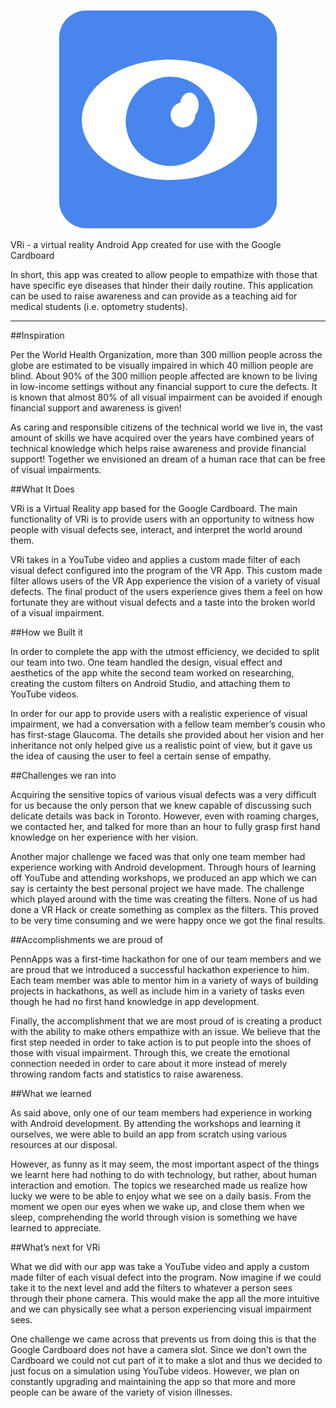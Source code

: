 <p align="center">
  <img src="https://github.com/Czaremba/PennAppsXV/blob/master/app/src/main/res/finalLogo.png" width="350"/>
</p>

VRi - a virtual reality Android App created for use with the Google Cardboard

In short, this app was created to allow people to empathize with those that have specific eye diseases that hinder their daily routine.
This application can be used to raise awareness and can provide as a teaching aid for medical students (i.e. optometry students).

-------------------------------------------------------------------------------------------------------------------------------------------------------------------------------------------------------------------------

##Inspiration


Per the World Health Organization, more than 300 million people across the globe are estimated to be visually impaired in which 40 million people are blind. About 90% of the 300 million people affected are known to be living in low-income settings without any financial support to cure the defects. It is known that almost 80% of all visual impairment can be avoided if enough financial support and awareness is given!

As caring and responsible citizens of the technical world we live in, the vast amount of skills we have acquired over the years have combined years of technical knowledge which helps raise awareness and provide financial support! Together we envisioned an dream of a human race that can be free of visual impairments.

##What It Does

VRi is a Virtual Reality app based for the Google Cardboard. The main functionality of VRi is to provide users with an opportunity to witness how people with visual defects see, interact, and interpret the world around them. 

VRi takes in a YouTube video and applies a custom made filter of each visual defect configured into the program of the VR App. This custom made filter allows users of the VR App experience the vision of a variety of visual defects. The final product of the users experience gives them a feel on how fortunate they are without visual defects and a taste into the broken world of a visual impairment.

##How we Built it

In order to complete the app with the utmost efficiency, we decided to split our team into two. One team handled the design, visual effect and aesthetics of the app white the second team worked on researching, creating the custom filters on Android Studio, and attaching them to YouTube videos.

In order for our app to provide users with a realistic experience of visual impairment, we had a conversation with a fellow team member’s cousin who has first-stage Glaucoma. The details she provided about her vision and her inheritance not only helped give us a realistic point of view, but it gave us the idea of causing the user to feel a certain sense of empathy.

##Challenges we ran into

Acquiring the sensitive topics of various visual defects was a very difficult for us because the only person that we knew capable of discussing such delicate details was back in Toronto. However, even with roaming charges, we contacted her, and talked for more than an hour to fully grasp first hand knowledge on her experience with her vision.

Another major challenge we faced was that only one team member had experience working with Android development. Through hours of learning off YouTube and attending workshops, we produced an app which we can say is certainty the best personal project we have made. 
The challenge which played around with the time was creating the filters. None of us had done a VR Hack or create something as complex as the filters. This proved to be very time consuming and we were happy once we got the final results.

##Accomplishments we are proud of

PennApps was a first-time hackathon for one of our team members and we are proud that we introduced a successful hackathon experience to him. Each team member was able to mentor him in a variety of ways of building projects in hackathons, as well as include him in a variety of tasks even though he had no first hand knowledge in app development.

Finally, the accomplishment that we are most proud of is creating a product with the ability to make others empathize with an issue. We believe that the first step needed in order to take action is to put people into the shoes of those with visual impairment. Through this, we create the emotional connection needed in order to care about it more instead of merely throwing random facts and statistics to raise awareness.

##What we learned

As said above, only one of our team members had experience in working with Android development. By attending the workshops and learning it ourselves, we were able to build an app from scratch using various resources at our disposal. 

However, as funny as it may seem, the most important aspect of the things we learnt here had nothing to do with technology, but rather, about human interaction and emotion. The topics we researched made us realize how lucky we were to be able to enjoy what we see on a daily basis. From the moment we open our eyes when we wake up, and close them when we sleep, comprehending the world through vision is something we have learned to appreciate.

##What’s next for VRi

What we did with our app was take a YouTube video and apply a custom made filter of each visual defect into the program. Now imagine if we could take it to the next level and add the filters to whatever a person sees through their phone camera. This would make the app all the more intuitive and we can physically see what a person experiencing visual impairment sees.

One challenge we came across that prevents us from doing this is that the Google Cardboard does not have a camera slot. Since we don’t own the Cardboard we could not cut part of it to  make a slot and thus we decided to just focus on a simulation using YouTube videos. However, we plan on constantly upgrading and maintaining the app so that more and more people can be aware of the variety of vision illnesses.
